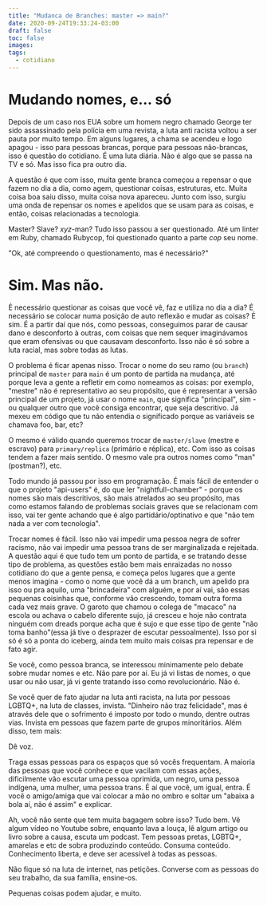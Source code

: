 ```yaml
---
title: "Mudanca de Branches: master => main?"
date: 2020-09-24T19:33:24-03:00
draft: false
toc: false
images:
tags:
  - cotidiano
---
```


# Mudando nomes, e... só

Depois de um caso nos EUA sobre um homem negro chamado George ter sido assassinado pela polícia em uma revista, a luta anti racista voltou a ser pauta por muito tempo. Em alguns lugares, a chama se acendeu e logo apagou - isso para pessoas brancas, porque para pessoas não-brancas, isso é questão do cotidiano. É uma luta diária. Não é algo que se passa na TV e só. Mas isso fica pra outro dia.

A questão é que com isso, muita gente branca começou a repensar o que fazem no dia a dia, como agem, questionar coisas, estruturas, etc. Muita coisa boa saiu disso, muita coisa nova apareceu. Junto com isso, surgiu uma onda de repensar os nomes e apelidos que se usam para as coisas, e então, coisas relacionadas a tecnologia.

Master? Slave? *xyz*-man? Tudo isso passou a ser questionado. Até um linter em Ruby, chamado Rubycop, foi questionado quanto a parte *cop* seu nome.

"Ok, até compreendo o questionamento, mas é necessário?"

# Sim. Mas não.

É necessário questionar as coisas que você vê, faz e utiliza no dia a dia? É necessário se colocar numa posição de auto reflexão e mudar as coisas? É sim. É a partir daí que nós, como pessoas, conseguimos parar de causar dano e desconforto à outras, com coisas que nem sequer imaginávamos que eram ofensivas ou que causavam desconforto. Isso não é só sobre a luta racial, mas sobre todas as lutas.

O problema é ficar apenas nisso. Trocar o nome do seu ramo (ou `branch`) principal de `master` para `main` é um ponto de partida na mudança, até porque leva a gente a refletir em como nomeamos as coisas: por exemplo, "mestre" não é representativo ao seu propósito, que é representar a versão principal de um projeto, já usar o nome `main`, que significa "principal", sim - ou qualquer outro que você consiga encontrar, que seja descritivo. Já mexeu em código que tu não entendia o significado porque as variáveis se chamava foo, bar, etc? 

O mesmo é válido quando queremos trocar de `master/slave` (mestre e escravo) para `primary/replica` (primário e réplica), etc. Com isso as coisas tendem a fazer mais sentido. O mesmo vale pra outros nomes como "man" (postman?), etc.

Todo mundo já passou por isso em programação. É mais fácil de entender o que o projeto "api-users" é, do que ler "nightfull-chamber" - porque os nomes são mais descritivos, são mais atrelados ao seu propósito, mas como estamos falando de problemas sociais graves que se relacionam com isso, vai ter gente achando que é algo partidário/optinativo e que "não tem nada a ver com tecnologia".

Trocar nomes é fácil. Isso não vai impedir uma pessoa negra de sofrer racismo, não vai impedir uma pessoa trans de ser marginalizada e rejeitada. A questão aqui é que tudo tem um ponto de partida, e se tratando desse tipo de problema, as questões estão bem mais enraizadas no nosso cotidiano do que a gente pensa, e começa pelos lugares que a gente menos imagina - como o nome que você dá a um branch, um apelido pra isso ou pra aquilo, uma "brincadeira" com alguém, e por aí vai, são essas pequenas coisinhas que, conforme vão crescendo, tomam outra forma cada vez mais grave. O garoto que chamou o colega de "macaco" na escola ou achava o cabelo diferente sujo, já cresceu e hoje não contrata ninguém com dreads porque acha que é sujo e que esse tipo de gente "não toma banho"(essa já tive o desprazer de escutar pessoalmente). Isso por si só é só a ponta do iceberg, ainda tem muito mais coisas pra repensar e de fato agir.

Se você, como pessoa branca, se interessou minimamente pelo debate sobre mudar nomes e etc. Não pare por aí. Eu já vi listas de nomes, o que usar ou não usar, já vi gente tratando isso como revolucionário. Não é.

Se você quer de fato ajudar na luta anti racista, na luta por pessoas LGBTQ+, na luta de classes, invista. "Dinheiro não traz felicidade", mas é através dele que o sofrimento é imposto por todo o mundo, dentre outras vias. Invista em pessoas que fazem parte de grupos minoritários. Além disso, tem mais:

Dê voz.

Traga essas pessoas para os espaços que só vocês frequentam. 
A maioria das pessoas que você conhece e que vacilam com essas ações, dificilmente vão escutar uma pessoa oprimida, um negro, uma pessoa indígena, uma mulher, uma pessoa trans. É aí que você, um igual, entra. É você o amigo/amiga que vai colocar a mão no ombro e soltar um "abaixa a bola aí, não é assim" e explicar. 

Ah, você não sente que tem muita bagagem sobre isso? Tudo bem. Vê algum vídeo no Youtube sobre, enquanto lava a louça, lê algum artigo ou livro sobre a causa, escuta um podcast. Tem pessoas pretas, LGBTQ+, amarelas e etc de sobra produzindo conteúdo. Consuma conteúdo. Conhecimento liberta, e deve ser acessível à todas as pessoas.

Não fique só na luta de internet, nas petições. Converse com as pessoas do seu trabalho, da sua família, ensine-os. 

Pequenas coisas podem ajudar, e muito.
